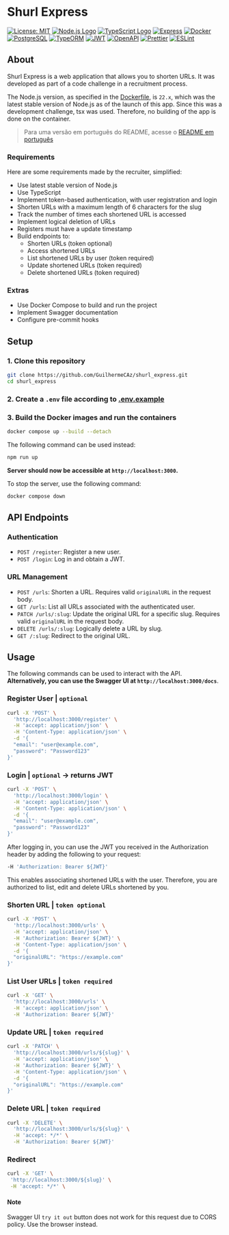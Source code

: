 # Shurl Express

[![License: MIT](https://img.shields.io/badge/License-MIT-yellow.svg)](https://opensource.org/licenses/MIT)
[![Node.js Logo](https://img.shields.io/badge/Node.js-%235FA04E?logo=nodedotjs&logoColor=white)](https://nodejs.org/)
[![TypeScript Logo](https://img.shields.io/badge/TypeScript-%233178C6?logo=typescript&logoColor=white)](https://www.typescriptlang.org/)
[![Express](https://img.shields.io/badge/Express-black?logo=express)](https://expressjs.com/)
[![Docker](https://img.shields.io/badge/Docker-%232496ED?logo=docker&logoColor=white)](https://www.docker.com/)
[![PostgreSQL](https://img.shields.io/badge/PostgreSQL-%234169E1?logo=postgresql&logoColor=white)](https://www.postgresql.org/)
[![TypeORM](https://img.shields.io/badge/TypeORM-%23FE0803?logo=typeorm)](https://typeorm.io/)
[![JWT](https://img.shields.io/badge/JWT-black?logo=jsonwebtokens)](https://jwt.io/)
[![OpenAPI](https://img.shields.io/badge/OpenAPI-%2385EA2D?logo=swagger&logoColor=white&color=null)](https://swagger.io/specification/)
[![Prettier](https://img.shields.io/badge/Prettier-darkblue?logo=prettier)](https://prettier.io/)
[![ESLint](https://img.shields.io/badge/ESLint-%234B32C3?logo=eslint)](https://eslint.org/)

## About

Shurl Express is a web application that allows you to shorten URLs. It was developed as part of a code challenge in a recruitment process.

The Node.js version, as specified in the [Dockerfile](Dockerfile), is `22.x`, which was the latest stable version of Node.js as of the launch of this app.
Since this was a development challenge, tsx was used. Therefore, no building of the app is done on the container.

> Para uma versão em português do README, acesse o [README em português](README_pt-br.md)

### Requirements

Here are some requirements made by the recruiter, simplified:

- Use latest stable version of Node.js
- Use TypeScript
- Implement token-based authentication, with user registration and login
- Shorten URLs with a maximum length of 6 characters for the slug
- Track the number of times each shortened URL is accessed
- Implement logical deletion of URLs
- Registers must have a update timestamp
- Build endpoints to:
  - Shorten URLs (token optional)
  - Access shortened URLs
  - List shortened URLs by user (token required)
  - Update shortened URLs (token required)
  - Delete shortened URLs (token required)

### Extras

- Use Docker Compose to build and run the project
- Implement Swagger documentation
- Configure pre-commit hooks

## Setup

### 1. Clone this repository

```sh
git clone https://github.com/GuilhermeCAz/shurl_express.git
cd shurl_express
```

### 2. Create a `.env` file according to [.env.example](.env.example)

### 3. Build the Docker images and run the containers

```sh
docker compose up --build --detach
```

The following command can be used instead:

```sh
npm run up
```

**Server should now be accessible at `http://localhost:3000`.**

To stop the server, use the following command:

```sh
docker compose down
```

## API Endpoints

### Authentication

- `POST /register`: Register a new user.
- `POST /login`: Log in and obtain a JWT.

### URL Management

- `POST /urls`: Shorten a URL. Requires valid `originalURL` in the request body.
- `GET /urls`: List all URLs associated with the authenticated user.
- `PATCH /urls/:slug`: Update the original URL for a specific slug. Requires valid `originalURL` in the request body.
- `DELETE /urls/:slug`: Logically delete a URL by slug.
- `GET /:slug`: Redirect to the original URL.

## Usage

The following commands can be used to interact with the API. **Alternatively, you can use the Swagger UI at `http://localhost:3000/docs`**.

### Register User | `optional`

```sh
curl -X 'POST' \
  'http://localhost:3000/register' \
  -H 'accept: application/json' \
  -H 'Content-Type: application/json' \
  -d '{
  "email": "user@example.com",
  "password": "Password123"
}'
```

### Login | `optional` -> returns JWT

```sh
curl -X 'POST' \
  'http://localhost:3000/login' \
  -H 'accept: application/json' \
  -H 'Content-Type: application/json' \
  -d '{
  "email": "user@example.com",
  "password": "Password123"
}'
```

After logging in, you can use the JWT you received in the Authorization header by adding the following to your request:

```sh
-H 'Authorization: Bearer ${JWT}'
```

This enables associating shortened URLs with the user. Therefore, you are authorized to list, edit and delete URLs shortened by you.

### Shorten URL | `token optional`

```sh
curl -X 'POST' \
  'http://localhost:3000/urls' \
  -H 'accept: application/json' \
  -H 'Authorization: Bearer ${JWT}' \
  -H 'Content-Type: application/json' \
  -d '{
  "originalURL": "https://example.com"
}'
```

### List User URLs | `token required`

```sh
curl -X 'GET' \
  'http://localhost:3000/urls' \
  -H 'accept: application/json' \
  -H 'Authorization: Bearer ${JWT}'
```

### Update URL | `token required`

```sh
curl -X 'PATCH' \
  'http://localhost:3000/urls/${slug}' \
  -H 'accept: application/json' \
  -H 'Authorization: Bearer ${JWT}' \
  -H 'Content-Type: application/json' \
  -d '{
  "originalURL": "https://example.com"
}'
```

### Delete URL | `token required`

```sh
curl -X 'DELETE' \
  'http://localhost:3000/urls/${slug}' \
  -H 'accept: */*' \
  -H 'Authorization: Bearer ${JWT}'
```

### Redirect

```sh
curl -X 'GET' \
 'http://localhost:3000/${slug}' \
 -H 'accept: */*' \
```

#### Note

Swagger UI `try it out` button does not work for this request due to CORS policy. Use the browser instead.
